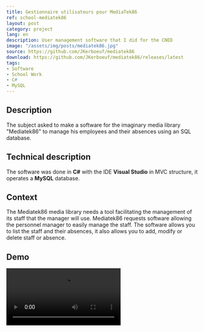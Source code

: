 ```yaml
---
title: Gestionnaire utilisateurs pour MediaTek86
ref: school-mediatek86
layout: post
category: project
lang: en
description: User management software that I did for the CNED
image: "/assets/img/posts/mediatek86.jpg"
source: https://github.com/JKerboeuf/mediatek86
download: https://github.com/JKerboeuf/mediatek86/releases/latest
tags:
- Software
- School Work
- C#
- MySQL
---
```


## Description

The subject asked to make a software for the imaginary media library "Mediatek86" to manage his employees and their absences using an SQL database.

## Technical description

The software was done in **C#** with the IDE **Visual Studio** in MVC structure, it operates a **MySQL** database.

## Context

The Mediatek86 media library needs a tool facilitating the management of its staff that the manager will use.
Mediatek86 requests software allowing the personnel manager to easily manage the staff.
The software allows you to list the staff and their absences, it also allows you to add, modify or delete staff or absence.

## Demo

<video width="auto" controls>
  <source src="/assets/MediaTek86.mp4" type="video/mp4">
</video>

